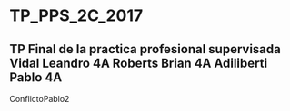 # TP_PPS_2C_2017
TP Final de la practica profesional supervisada
Vidal Leandro 4A
Roberts Brian 4A
Adiliberti Pablo 4A
-----------------------
ConflictoPablo2
